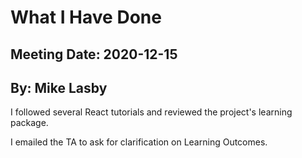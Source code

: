 # What I Have Done
## Meeting Date: 2020-12-15
## By: Mike Lasby

I followed several React tutorials and reviewed the project's learning package. 

I emailed the TA to ask for clarification on Learning Outcomes. 